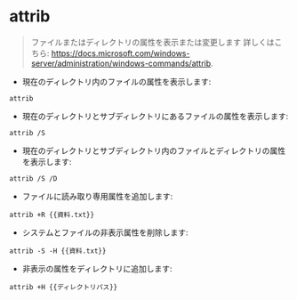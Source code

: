 # attrib

> ファイルまたはディレクトリの属性を表示または変更します
> 詳しくはこちら:  <https://docs.microsoft.com/windows-server/administration/windows-commands/attrib>.

- 現在のディレクトリ内のファイルの属性を表示します:

`attrib`

- 現在のディレクトリとサブディレクトリにあるファイルの属性を表示します:

`attrib /S`

- 現在のディレクトリとサブディレクトリ内のファイルとディレクトリの属性を表示します:

`attrib /S /D`

- ファイルに読み取り専用属性を追加します:

`attrib +R {{資料.txt}}`

- システムとファイルの非表示属性を削除します:

`attrib -S -H {{資料.txt}}`

- 非表示の属性をディレクトリに追加します:

`attrib +H {{ディレクトリパス}}`
